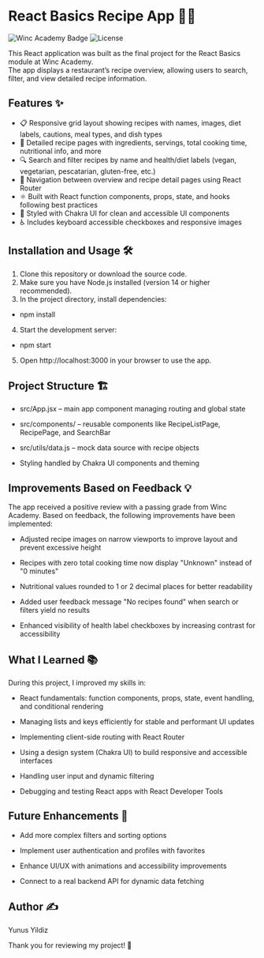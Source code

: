 # React Basics Recipe App 🍲📱

![Winc Academy Badge](https://img.shields.io/badge/academy-Winc-blue)
![License](https://img.shields.io/badge/license-MIT-green)

This React application was built as the final project for the React Basics module at Winc Academy.  
The app displays a restaurant’s recipe overview, allowing users to search, filter, and view detailed recipe information.

## Features ✨

- 📋 Responsive grid layout showing recipes with names, images, diet labels, cautions, meal types, and dish types  
- 📖 Detailed recipe pages with ingredients, servings, total cooking time, nutritional info, and more  
- 🔍 Search and filter recipes by name and health/diet labels (vegan, vegetarian, pescatarian, gluten-free, etc.)  
- 🚪 Navigation between overview and recipe detail pages using React Router  
- ⚛️ Built with React function components, props, state, and hooks following best practices  
- 🎨 Styled with Chakra UI for clean and accessible UI components  
- ♿ Includes keyboard accessible checkboxes and responsive images

## Installation and Usage 🛠️

1. Clone this repository or download the source code.  
2. Make sure you have Node.js installed (version 14 or higher recommended).  
3. In the project directory, install dependencies:

- npm install
   
4. Start the development server:

- npm start

5. Open http://localhost:3000 in your browser to use the app.

## Project Structure 🏗️
- src/App.jsx – main app component managing routing and global state

- src/components/ – reusable components like RecipeListPage, RecipePage, and SearchBar

- src/utils/data.js – mock data source with recipe objects

- Styling handled by Chakra UI components and theming

## Improvements Based on Feedback 💡
The app received a positive review with a passing grade from Winc Academy. Based on feedback, the following improvements have been implemented:

- Adjusted recipe images on narrow viewports to improve layout and prevent excessive height

- Recipes with zero total cooking time now display "Unknown" instead of "0 minutes"

- Nutritional values rounded to 1 or 2 decimal places for better readability

- Added user feedback message "No recipes found" when search or filters yield no results

- Enhanced visibility of health label checkboxes by increasing contrast for accessibility

## What I Learned 📚
During this project, I improved my skills in:

- React fundamentals: function components, props, state, event handling, and conditional rendering

- Managing lists and keys efficiently for stable and performant UI updates

- Implementing client-side routing with React Router

- Using a design system (Chakra UI) to build responsive and accessible interfaces

- Handling user input and dynamic filtering

- Debugging and testing React apps with React Developer Tools

## Future Enhancements 🚀
- Add more complex filters and sorting options

- Implement user authentication and profiles with favorites

- Enhance UI/UX with animations and accessibility improvements

- Connect to a real backend API for dynamic data fetching

## Author ✍️

Yunus Yildiz


Thank you for reviewing my project! 🙏
